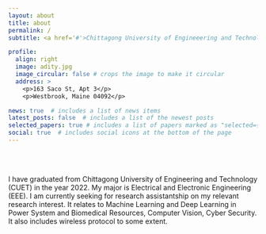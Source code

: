 ```yaml
---
layout: about
title: about
permalink: /
subtitle: <a href='#'>Chittagong University of Engineeering and Technology</a>. Address. Contacts. Moto. Etc.

profile:
  align: right
  image: adity.jpg
  image_circular: false # crops the image to make it circular
  address: >
    <p>163 Saco St, Apt 3</p>
    <p>Westbrook, Maine 04092</p>

news: true  # includes a list of news items
latest_posts: false  # includes a list of the newest posts
selected_papers: true # includes a list of papers marked as "selected={true}"
social: true  # includes social icons at the bottom of the page
---
```


<br>
<br>


I have graduated from Chittagong University of Engineering and Technology (CUET) in the year 2022. My major is Electrical and Electronic Engineering (EEE). I am currently seeking for research assistantship on my relevant research interest. It relates to Machine Learning and Deep Learning in Power System and Biomedical Resources, Computer Vision, Cyber Security. It also includes wireless protocol to some extent.

